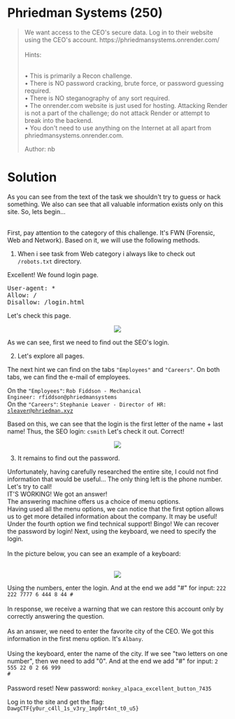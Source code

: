 # Phriedman Systems (250)

<blockquote> 
We want access to the CEO's secure data. Log in to their website using the CEO's account. https://phriedmansystems.onrender.com/
<br></br>
Hints:

<br>• This is primarily a Recon challenge. </br>
• There is NO password cracking, brute force, or password guessing required.
<br>• There is NO steganography of any sort required. </br>
• The onrender.com website is just used for hosting. Attacking Render is not a part of the challenge; do not attack Render or attempt to break into the backend.
<br>• You don't need to use anything on the Internet at all apart from phriedmansystems.onrender.com.</br>

Author: nb 
</blockquote>

# Solution

As you can see from the text of the task we shouldn't try to guess or hack something. We also can see that all valuable information exists only on this site. So, lets begin...

<br>First, pay attention to the category of this challenge. It's FWN (Forensic, Web and Network). Based on it, we will use the following methods. </br>
1. When i see task from Web category i always like to check out <code>/robots.txt</code> directory.

Excellent! We found login page.

<pre>User-agent: *
Allow: /
Disallow: /login.html</pre>

Let's check this page.

<p align="center">
  <img src="https://user-images.githubusercontent.com/79190893/117558742-350ba900-b0c3-11eb-8ec1-53d626f55f31.PNG">
</p>

As we can see, first we need to find out the SEO's login. 

2. Let's explore all pages. 

The next hint we can find on the tabs <code>"Employees"</code> and <code>"Careers"</code>. On both tabs, we can find the e-mail of employees. 

On the <code>"Employees"</code>: <code>Rob Fiddson - Mechanical Engineer: rfiddson@phriedmansystems</code> 
<br>On the <code>"Careers"</code>: <code>Stephanie Leaver - Director of HR: sleaver@phriedman.xyz</code></br>

Based on this, we can see that the login is the first letter of the name + last name! Thus, the SEO login: <code>csmith</code>
Let's check it out. Correct!

<p align="center">
  <img src="https://user-images.githubusercontent.com/79190893/117559070-8c127d80-b0c5-11eb-8794-740664efd230.png">
</p>

3. It remains to find out the password. 

Unfortunately, having carefully researched the entire site, I could not find information that would be useful... The only thing left is the phone number. Let's try to call!
<br>IT'S WORKING! We got an answer!</br> 
The answering machine offers us a choice of menu options.
<br>Having used all the menu options, we can notice that the first option allows us to get more detailed information about the company. It may be useful!</br>
Under the fourth option we find technical support! Bingo! We can recover the password by login! Next, using the keyboard, we need to specify the login. 
<br><br>In the picture below, you can see an example of a keyboard: </br></br>

<p align="center">
  <img src="https://user-images.githubusercontent.com/79190893/117559349-e1e82500-b0c7-11eb-8b69-8f4ec017ac3e.jpg">
</p>

Using the numbers, enter the login. And at the end we add "#" for input: <code>222 222 7777 6 444 8 44 #</code>
<br><br>In response, we receive a warning that we can restore this account only by correctly answering the question.</br></br>
As an answer, we need to enter the favorite city of the CEO. We got this information in the first menu option. It's <code>Albany</code>.
<br><br>Using the keyboard, enter the name of the city. If we see "two letters on one number", then we need to add "0". And at the end we add "#" for input: <code>2 555 22 0 2 66 999 #</code> </br></br>
Password reset! New password: <code>monkey_alpaca_excellent_button_7435</code>

Log in to the site and get the flag: <code>DawgCTF{y0ur_c4ll_1s_v3ry_1mp0rt4nt_t0_u5}</code>
